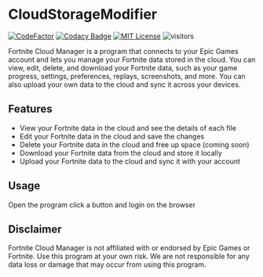 # CloudStorageModifier

[![CodeFactor][img_codefactor]][codefactor]
[![Codacy Badge](https://app.codacy.com/project/badge/Grade/fe6f2024150c4d9492076a4da1a6ccfa)](https://app.codacy.com/gh/Mrgaton/CloudStorageModifier)
[![MIT License][img_license]][license]
![visitors](https://visitor-badge.laobi.icu/badge?page_id=Mrgaton.CloudStorageModifier)

[codefactor]: https://www.codefactor.io/repository/github/Mrgaton/CloudStorageModifier/overview
[issues]: https://github.com/mkaring/Mrgaton/CloudStorageModifier
[license]: LICENSE.md
[project_format]: docs/ProjectFormat.md

[img_codefactor]: https://www.codefactor.io/repository/github/mrgaton/CloudStorageModifier/badge
[img_license]: https://img.shields.io/github/license/Mrgaton/CloudStorageModifier.svg?style=flat


Fortnite Cloud Manager is a program that connects to your Epic Games account and lets you manage your Fortnite data stored in the cloud. You can view, edit, delete, and download your Fortnite data, such as your game progress, settings, preferences, replays, screenshots, and more. You can also upload your own data to the cloud and sync it across your devices.

## Features

- View your Fortnite data in the cloud and see the details of each file
- Edit your Fortnite data in the cloud and save the changes
- Delete your Fortnite data in the cloud and free up space (coming soon)
- Download your Fortnite data from the cloud and store it locally
- Upload your Fortnite data to the cloud and sync it with your account

## Usage

Open the program click a button and login on the browser

## Disclaimer

Fortnite Cloud Manager is not affiliated with or endorsed by Epic Games or Fortnite. Use this program at your own risk. We are not responsible for any data loss or damage that may occur from using this program.
